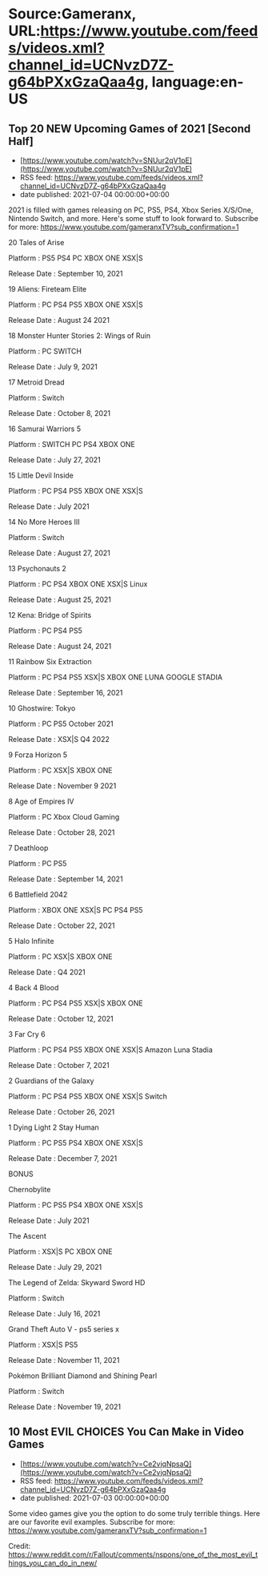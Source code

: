# Source:Gameranx, URL:https://www.youtube.com/feeds/videos.xml?channel_id=UCNvzD7Z-g64bPXxGzaQaa4g, language:en-US

## Top 20 NEW Upcoming Games of 2021 [Second Half]
 - [https://www.youtube.com/watch?v=SNUur2qV1pE](https://www.youtube.com/watch?v=SNUur2qV1pE)
 - RSS feed: https://www.youtube.com/feeds/videos.xml?channel_id=UCNvzD7Z-g64bPXxGzaQaa4g
 - date published: 2021-07-04 00:00:00+00:00

2021 is filled with games releasing on PC, PS5, PS4, Xbox Series X/S/One, Nintendo Switch, and more. Here's some stuff to look forward to.
Subscribe for more: https://www.youtube.com/gameranxTV?sub_confirmation=1

20 Tales of Arise

Platform : PS5 PS4 PC XBOX ONE XSX|S 

Release Date : September 10, 2021 



19 Aliens: Fireteam Elite 

Platform : PC PS4 PS5 XBOX ONE XSX|S 

Release Date : August 24 2021 



18 Monster Hunter Stories 2: Wings of Ruin 

Platform : PC SWITCH 

Release Date : July 9, 2021 



17 Metroid Dread 

Platform : Switch 

Release Date : October 8, 2021



16 Samurai Warriors 5 

Platform : SWITCH PC PS4 XBOX ONE 

Release Date : July 27, 2021 



15 Little Devil Inside 

Platform : PC PS4 PS5 XBOX ONE XSX|S 

Release Date : July 2021 



14 No More Heroes III

Platform : Switch 

Release Date : August 27, 2021 



13 Psychonauts 2 

Platform : PC PS4 XBOX ONE XSX|S Linux 

Release Date : August 25, 2021 



12 Kena: Bridge of Spirits 

Platform : PC PS4 PS5 

Release Date : August 24, 2021 



11 Rainbow Six Extraction

Platform : PC PS4 PS5 XSX|S XBOX ONE LUNA GOOGLE STADIA 

Release Date : September 16, 2021 



10 Ghostwire: Tokyo 

Platform : PC PS5 October 2021 

Release Date : XSX|S Q4 2022


9 Forza Horizon 5 

Platform : PC XSX|S XBOX ONE 

Release Date : November 9 2021 



8 Age of Empires IV 

Platform : PC Xbox Cloud Gaming 

Release Date : October 28, 2021 



7 Deathloop

Platform : PC PS5 

Release Date : September 14, 2021 



6 Battlefield 2042 

Platform : XBOX ONE XSX|S PC PS4 PS5 

Release Date : October 22, 2021 



5 Halo Infinite 

Platform : PC XSX|S XBOX ONE

Release Date : Q4 2021 



4 Back 4 Blood 

Platform : PC PS4 PS5 XSX|S XBOX ONE 

Release Date : October 12, 2021 



3 Far Cry 6  

Platform : PC PS4 PS5 XBOX ONE XSX|S Amazon Luna Stadia 

Release Date : October 7, 2021 



2 Guardians of the Galaxy 

Platform : PC PS4 PS5 XBOX ONE XSX|S Switch 

Release Date : October 26, 2021 



1 Dying Light 2 Stay Human 

Platform : PC PS5 PS4 XBOX ONE XSX|S 

Release Date : December 7, 2021 



BONUS

Chernobylite 

Platform : PC PS5 PS4 XBOX ONE XSX|S 

Release Date : July 2021



The Ascent 

Platform : XSX|S PC XBOX ONE 

Release Date : July 29, 2021



The Legend of Zelda: Skyward Sword HD 

Platform : Switch 

Release Date : July 16, 2021 



Grand Theft Auto V - ps5 series x 

Platform : XSX|S PS5 

Release Date : November 11, 2021

Pokémon Brilliant Diamond and Shining Pearl 

Platform : Switch 

Release Date : November 19, 2021

## 10 Most EVIL CHOICES You Can Make in Video Games
 - [https://www.youtube.com/watch?v=Ce2vjqNpsaQ](https://www.youtube.com/watch?v=Ce2vjqNpsaQ)
 - RSS feed: https://www.youtube.com/feeds/videos.xml?channel_id=UCNvzD7Z-g64bPXxGzaQaa4g
 - date published: 2021-07-03 00:00:00+00:00

Some video games give you the option to do some truly terrible things. Here are our favorite evil examples.
Subscribe for more: https://www.youtube.com/gameranxTV?sub_confirmation=1

Credit:
https://www.reddit.com/r/Fallout/comments/nspons/one_of_the_most_evil_things_you_can_do_in_new/

